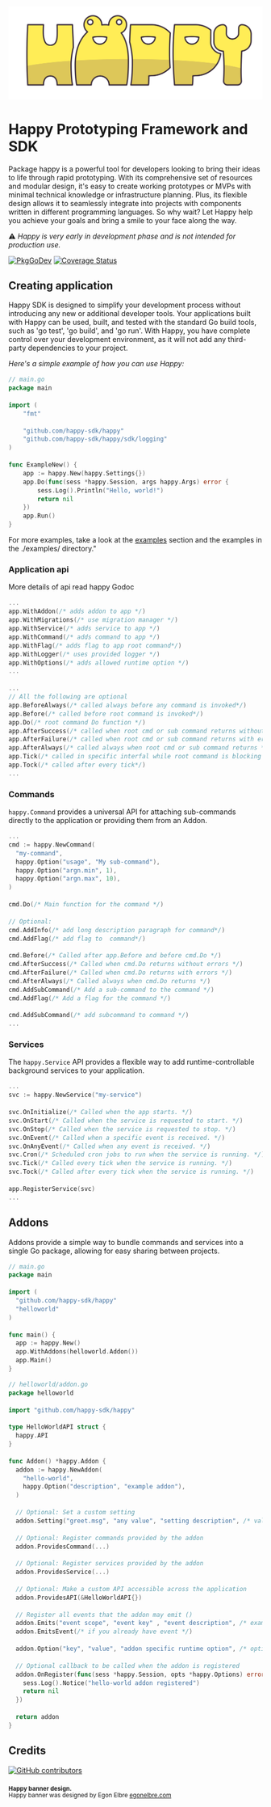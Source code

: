 ![Happy Logo](assets/images/happy.svg)

# Happy Prototyping Framework and SDK

Package happy is a powerful tool for developers looking to bring their ideas to life through rapid prototyping. With its comprehensive set of resources and modular design, it's easy to create working prototypes or MVPs with minimal technical knowledge or infrastructure planning. Plus, its flexible design allows it to seamlessly integrate into projects with components written in different programming languages. So why wait? Let Happy help you achieve your goals and bring a smile to your face along the way.

:warning: *Happy is very early in development phase and is not intended for production use.*  

[![PkgGoDev](https://pkg.go.dev/badge/github.com/happy-sdk/happy)](https://pkg.go.dev/github.com/happy-sdk/happy) [![Coverage Status](https://coveralls.io/repos/github/happy-sdk/happy/badge.svg?branch=main)](https://coveralls.io/github/happy-sdk/happy?branch=main)

## Creating application

Happy SDK is designed to simplify your development process without introducing any new or additional developer tools. Your applications built with Happy can be used, built, and tested with the standard Go build tools, such as 'go test', 'go build', and 'go run'. With Happy, you have complete control over your development environment, as it will not add any third-party dependencies to your project.

*Here's a simple example of how you can use Happy:*

```go
// main.go
package main

import (
	"fmt"

	"github.com/happy-sdk/happy"
	"github.com/happy-sdk/happy/sdk/logging"
)

func ExampleNew() {
	app := happy.New(happy.Settings{})
	app.Do(func(sess *happy.Session, args happy.Args) error {
		sess.Log().Println("Hello, world!")
		return nil
	})
	app.Run()
}

```

For more examples, take a look at the [examples](#examples) section and the examples in the ./examples/ directory."

### Application api

More details of api read happy Godoc 

```go
...
app.WithAddon(/* adds addon to app */)
app.WithMigrations(/* use migration manager */)
app.WithService(/* adds service to app */)
app.WithCommand(/* adds command to app */)
app.WithFlag(/* adds flag to app root command*/)
app.WithLogger(/* uses provided logger */)
app.WithOptions(/* adds allowed runtime option */)
...

...
// All the following are optional 
app.BeforeAlways(/* called always before any command is invoked*/)
app.Before(/* called before root command is invoked*/)
app.Do(/* root command Do function */)
app.AfterSuccess(/* called when root cmd or sub command returns without errors */)
app.AfterFailure(/* called when root cmd or sub command returns with errors */)
app.AfterAlways(/* called always when root cmd or sub command returns */)
app.Tick(/* called in specific interfal while root command is blocking */)
app.Tock(/* called after every tick*/)
...
```

### Commands

`happy.Command` provides a universal API for attaching sub-commands directly to the application or providing them from an Addon.


```go
...
cmd := happy.NewCommand(
  "my-command",
  happy.Option("usage", "My sub-command"),
  happy.Option("argn.min", 1),
  happy.Option("argn.max", 10),
)

cmd.Do(/* Main function for the command */)

// Optional:
cmd.AddInfo(/* add long description paragraph for command*/)
cmd.AddFlag(/* add flag to  command*/)

cmd.Before(/* Called after app.Before and before cmd.Do */)
cmd.AfterSuccess(/* Called when cmd.Do returns without errors */)
cmd.AfterFailure(/* Called when cmd.Do returns with errors */)
cmd.AfterAlways(/* Called always when cmd.Do returns */)
cmd.AddSubCommand(/* Add a sub-command to the command */)
cmd.AddFlag(/* Add a flag for the command */)

cmd.AddSubCommand(/* add subcommand to command */)
...
```

### Services

The `happy.Service` API provides a flexible way to add runtime-controllable background services to your application.

```go
...
svc := happy.NewService("my-service")

svc.OnInitialize(/* Called when the app starts. */)
svc.OnStart(/* Called when the service is requested to start. */)
svc.OnStop(/* Called when the service is requested to stop. */)
svc.OnEvent(/* Called when a specific event is received. */)
svc.OnAnyEvent(/* Called when any event is received. */)
svc.Cron(/* Scheduled cron jobs to run when the service is running. */)
svc.Tick(/* Called every tick when the service is running. */)
svc.Tock(/* Called after every tick when the service is running. */)

app.RegisterService(svc)
...
```

## Addons

Addons provide a simple way to bundle commands and services into a single Go package, allowing for easy sharing between projects.

```go
// main.go
package main

import (
  "github.com/happy-sdk/happy"
  "helloworld"
)

func main() {
  app := happy.New()
  app.WithAddons(helloworld.Addon())
  app.Main()
}

```

```go
// helloworld/addon.go
package helloworld

import "github.com/happy-sdk/happy"

type HelloWorldAPI struct {
  happy.API
}

func Addon() *happy.Addon {
  addon := happy.NewAddon(
    "hello-world",
    happy.Option("description", "example addon"),
  )

  // Optional: Set a custom setting
  addon.Setting("greet.msg", "any value", "setting description", /* validation func */)

  // Optional: Register commands provided by the addon
  addon.ProvidesCommand(...)

  // Optional: Register services provided by the addon
  addon.ProvidesService(...)

  // Optional: Make a custom API accessible across the application 
  addon.ProvidesAPI(&HelloWorldAPI{}) 

  // Register all events that the addon may emit ()
  addon.Emits("event scope", "event key" , "event description", /* example payload */)
  addon.EmitsEvent(/* if you already have event */)

  addon.Option("key", "value", "addon specific runtime option", /* optional validator*/)
  
  // Optional callback to be called when the addon is registered
  addon.OnRegister(func(sess *happy.Session, opts *happy.Options) error {
    sess.Log().Notice("hello-world addon registered")
    return nil
  })

  return addon
}
```

## Credits

[![GitHub contributors](https://img.shields.io/github/contributors/happy-sdk/happy?style=flat-square)](https://github.com/happy-sdk/happy/graphs/contributors)

<sub>**Happy banner design.**</sub>  
<sup>Happy banner was designed by Egon Elbre <a href="https://egonelbre.com/" target="_blank">egonelbre.com</a></sup>

